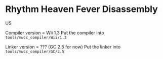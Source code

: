 # Rhythm Heaven Fever Disassembly
US

Compiler version = Wii 1.3
Put the compiler into `tools/mwcc_compiler/Wii/1.3`

Linker version = ??? (GC 2.5 for now)
Put the linker into `tools/mwcc_compiler/GC/2.5`

